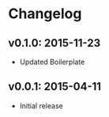 # Changelog

## v0.1.0: 2015-11-23

- Updated Boilerplate

## v0.0.1: 2015-04-11

- Initial release
